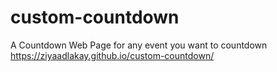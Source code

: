 # custom-countdown
 A Countdown Web Page for any event you want to countdown
 https://ziyaadlakay.github.io/custom-countdown/
